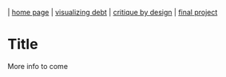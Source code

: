 | [home page](https://itsmeriem.github.io/Meriem/) | [visualizing debt](visualizing-debt) | [critique by design](critique-by-design) | [final project](final-project)

# Title
More info to come

